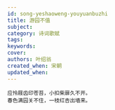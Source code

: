 ```yaml
---
id: song-yeshaoweng-youyuanbuzhi
title: 游园不值
subject: 
category: 诗词歌赋
tags: 
keywords: 
cover: 
authors: 叶绍翁
created_when: 宋朝
updated_when: 
---
```


```
应怜屐齿印苍苔，小扣柴扉久不开。
春色满园关不住，一枝红杏出墙来。
```
